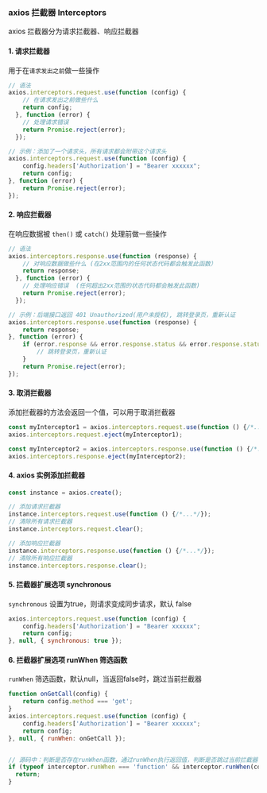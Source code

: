 ### axios 拦截器 Interceptors 
axios 拦截器分为请求拦截器、响应拦截器
#### 1. 请求拦截器
用于在`请求发出之前`做一些操作

```js
// 语法 
axios.interceptors.request.use(function (config) {
    // 在请求发出之前做些什么
    return config;
  }, function (error) {
    // 处理请求错误 
    return Promise.reject(error);
  });

// 示例：添加了一个请求头，所有请求都会附带这个请求头
axios.interceptors.request.use(function (config) {
    config.headers['Authorization'] = "Bearer xxxxxx";
    return config;
}, function (error) {
    return Promise.reject(error);
});
```



#### 2. 响应拦截器
在响应数据被 `then()` 或 `catch()` 处理前做一些操作

```js
// 语法 
axios.interceptors.response.use(function (response) {
    // 对响应数据做些什么 (在2xx范围内的任何状态代码都会触发此函数）
    return response;
  }, function (error) {
    // 处理响应错误  (任何超出2xx范围的状态代码都会触发此函数)
    return Promise.reject(error);
  });

// 示例：后端接口返回 401 Unauthorized(用户未授权), 跳转登录页，重新认证
axios.interceptors.response.use(function (response) {
    return response;
}, function (error) {
    if (error.response && error.response.status && error.response.status === 401) {
        // 跳转登录页，重新认证
    }
    return Promise.reject(error);
});
```



#### 3. 取消拦截器
添加拦截器的方法会返回一个值，可以用于取消拦截器

```js
const myInterceptor1 = axios.interceptors.request.use(function () {/*...*/});
axios.interceptors.request.eject(myInterceptor1);

const myInterceptor2 = axios.interceptors.response.use(function () {/*...*/});
axios.interceptors.response.eject(myInterceptor2);
```




#### 4. axios 实例添加拦截器

```js
const instance = axios.create();

// 添加请求拦截器
instance.interceptors.request.use(function () {/*...*/});
// 清除所有请求拦截器
instance.interceptors.request.clear(); 

// 添加响应拦截器
instance.interceptors.response.use(function () {/*...*/});
// 清除所有响应拦截器
instance.interceptors.response.clear(); 
```



#### 5. 拦截器扩展选项 synchronous
`synchronous` 设置为true，则请求变成同步请求，默认 false

```js
axios.interceptors.request.use(function (config) {
    config.headers['Authorization'] = "Bearer xxxxxx";
    return config;
}, null, { synchronous: true });
```




#### 6. 拦截器扩展选项 runWhen 筛选函数
`runWhen` 筛选函数，默认null，当返回false时，跳过当前拦截器

```js
function onGetCall(config) {
    return config.method === 'get';
}
axios.interceptors.request.use(function (config) {
    config.headers['Authorization'] = "Bearer xxxxxx";
    return config;
}, null, { runWhen: onGetCall });


// 源码中：判断是否存在runWhen函数，通过runWhen执行返回值，判断是否跳过当前拦截器
if (typeof interceptor.runWhen === 'function' && interceptor.runWhen(config) === false) {
  return;
}
```
